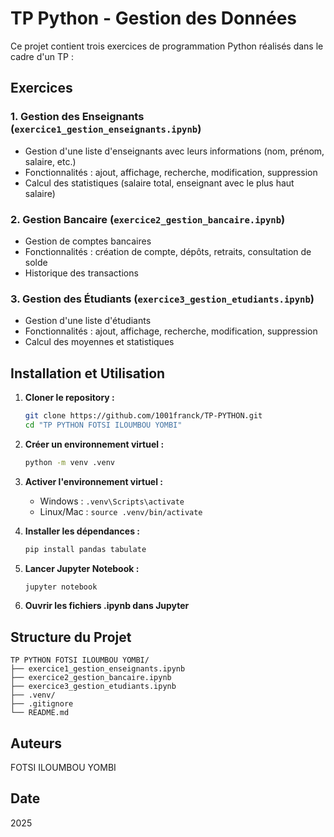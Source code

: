 # TP Python - Gestion des Données

Ce projet contient trois exercices de programmation Python réalisés dans le cadre d'un TP :

## Exercices

### 1. Gestion des Enseignants (`exercice1_gestion_enseignants.ipynb`)
- Gestion d'une liste d'enseignants avec leurs informations (nom, prénom, salaire, etc.)
- Fonctionnalités : ajout, affichage, recherche, modification, suppression
- Calcul des statistiques (salaire total, enseignant avec le plus haut salaire)

### 2. Gestion Bancaire (`exercice2_gestion_bancaire.ipynb`)
- Gestion de comptes bancaires
- Fonctionnalités : création de compte, dépôts, retraits, consultation de solde
- Historique des transactions

### 3. Gestion des Étudiants (`exercice3_gestion_etudiants.ipynb`)
- Gestion d'une liste d'étudiants
- Fonctionnalités : ajout, affichage, recherche, modification, suppression
- Calcul des moyennes et statistiques

## Installation et Utilisation

1. **Cloner le repository :**
   ```bash
   git clone https://github.com/1001franck/TP-PYTHON.git
   cd "TP PYTHON FOTSI ILOUMBOU YOMBI"
   ```

2. **Créer un environnement virtuel :**
   ```bash
   python -m venv .venv
   ```

3. **Activer l'environnement virtuel :**
   - Windows : `.venv\Scripts\activate`
   - Linux/Mac : `source .venv/bin/activate`

4. **Installer les dépendances :**
   ```bash
   pip install pandas tabulate
   ```

5. **Lancer Jupyter Notebook :**
   ```bash
   jupyter notebook
   ```

6. **Ouvrir les fichiers .ipynb dans Jupyter**

## Structure du Projet

```
TP PYTHON FOTSI ILOUMBOU YOMBI/
├── exercice1_gestion_enseignants.ipynb
├── exercice2_gestion_bancaire.ipynb
├── exercice3_gestion_etudiants.ipynb
├── .venv/
├── .gitignore
└── README.md
```

## Auteurs

FOTSI ILOUMBOU YOMBI

## Date

2025

